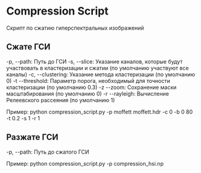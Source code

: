 # Compression Script

Скрипт по сжатию гиперспектральных изображений

## Сжате ГСИ

 -p, --path:        Путь до ГСИ
 -s, --slice:       Указание каналов, которые будут участвовать в кластеризации и сжатии (по умолчанию участвуют все каналы)
 -с, --clustering:  Указание метода кластеризации (по умолчанию 0)
 -t --threshold:    Параметр порога, необходимый для точности кластеризации (по умолчанию 0.3)
 -z --zoom:         Сохранение маски масштабирования (по умолчанию 0)
 -r --rayleigh:     Вычисление Релеевского рассеяния (по умолчанию 1)

 Пример: python compression_script.py -p moffett moffett.hdr -c 0 -b 0 80 -t 0.2 -s 1 -r 1

## Разжате ГСИ

 -p, --path:        Путь до сжатого ГСИ

 Пример: python compression_script.py -p сompression_hsi.np
